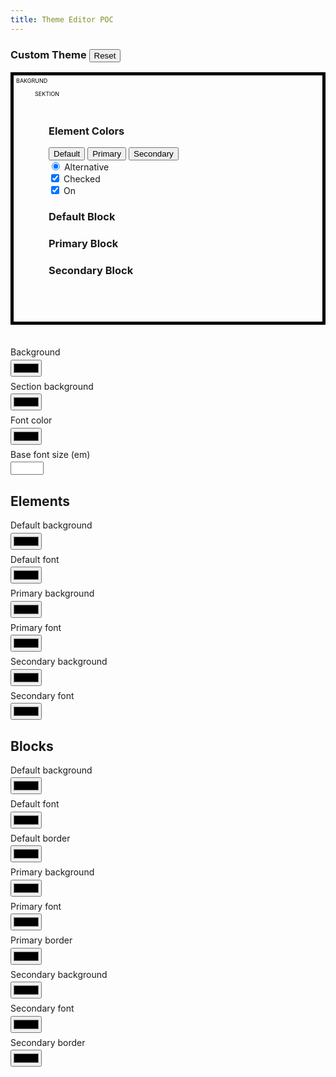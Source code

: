 ```yaml
---
title: Theme Editor POC
---
```


### Custom Theme <button type="button" id="reset" class="env-button env-button--small env-button--danger env-button--ghost">Reset</button>

<div class="theme-editor" data-label="Bakgrund">
   <div data-section-background-color data-label="Sektion">
<div class="env-cardholder env-cardholder--3">
      <div class="env-cardholder__slot">
<h3 class="env-m-top--0">Element Colors</h3>
      <div class="env-m-vertical--medium">
         <button type="button" class="env-button">Default</button>
         <button type="button" class="env-button env-button--primary">Primary</button>
         <button type="button" class="env-button env-button--secondary">
            Secondary
         </button>
      </div>
      <div class="env-form-element">
      <div
         class="env-form-element__control"
         role="radiogroup"
         aria-labelledby="radio-header"
      >
         <div class="env-form-radio">
            <input id="radio1" type="radio" name="radios" checked />
            <label for="radio1" class="env-form-element__label">
               <span class="env-form-radio__fake"></span>
               <span class="env-form-radio__label">Alternative</span>
            </label>
         </div>
      </div>
      <div
         class="env-form-element__control"
         role="group"
         aria-labelledby="checkbox-header"
      >
         <div class="env-checkbox">
            <input type="checkbox" checked name="options" id="cb1" />
            <label class="env-form-element__label" for="cb1">
               <span class="env-checkbox__fake"></span>
               <span class="env-checkbox__label">Checked</span>
            </label>
         </div>
      </div>
      <div
         class="env-form-element__control"
         role="group"
         aria-labelledby="switch-header"
      >
         <div class="env-switch">
            <label class="env-switch__label">
               <input type="checkbox" checked />
               <span class="env-switch__text">On</span>
               <span class="env-switch__slider"></span>
            </label>
         </div>
   </div>
   </div>
</div>
<div class="env-cardholder__slot">
<div class="env-block env-block--border env-m-bottom--small">
         <div class="example-variant">
            <h3 class="env-m-around--0">Default Block</h3>
         </div>
      </div>
<div class="env-block-primary env-block-primary--border env-m-bottom--small">
         <div class="example-variant">
            <h3 class="env-m-around--0">Primary Block</h3>
         </div>
      </div>
<div class="env-block-secondary env-block-secondary--border">
         <div class="example-variant">
            <h3 class="env-m-around--0">Secondary Block</h3>
         </div>
      </div>
</div>
</div>
   </div>
</div>

<div class="theme-editor-controls">
   <div class="env-form">
      <div class="env-form__row">
         <div class="env-form-element">
            <label class="env-form-element__label">
               Background
            </label>
            <input type="color" name="background-color">
         </div>
         <div class="env-form-element">
            <label class="env-form-element__label">
               Section background
            </label>
            <input type="color" name="section-background-color">
         </div>
         <div class="env-form-element">
            <label class="env-form-element__label">
               Font color
            </label>
            <input type="color" name="font-color">
         </div>
         <div class="env-form-element">
            <label class="env-form-element__label">
               Base font size (em)
            </label>
            <input type="number" step="0.1" class="env-form-input" name="font-size-base">
         </div>
      </div>
<div class="env-form__row"><h2>Elements</h2></div>      
<div class="env-form__row">
         <div class="env-form-element">
            <label class="env-form-element__label">
               Default background
            </label>
            <input type="color" name="element-background-color">
            <label class="env-form-element__label">
               Default font
            </label>
            <input type="color" name="element-font-color">
         </div>
<div class="env-form-element">
            <label class="env-form-element__label">
               Primary background
            </label>
            <input type="color" name="element-primary-background-color">
            <label class="env-form-element__label">
               Primary font
            </label>
            <input type="color" name="element-primary-font-color">
         </div>
<div class="env-form-element">
            <label class="env-form-element__label">
               Secondary background
            </label>
            <input type="color" name="element-secondary-background-color">
            <label class="env-form-element__label">
               Secondary font
            </label>
            <input type="color" name="element-secondary-font-color">
         </div>
      </div>
<div class="env-form__row"><h2>Blocks</h2></div>      
<div class="env-form__row">
<div class="env-form-element">
   <label class="env-form-element__label">
      Default background
   </label>
   <input type="color" name="block-background-color">
   <label class="env-form-element__label">
      Default font
   </label>
   <input type="color" name="block-font-color">
   <label class="env-form-element__label">
      Default border
   </label>
   <input type="color" name="block-border-color">
</div>
<div class="env-form-element">
   <label class="env-form-element__label">
      Primary background
   </label>
   <input type="color" name="block-primary-background-color">
   <label class="env-form-element__label">
      Primary font
   </label>
   <input type="color" name="block-primary-font-color">
   <label class="env-form-element__label">
      Primary border
   </label>
   <input type="color" name="block-primary-border-color">
</div>
<div class="env-form-element">
   <label class="env-form-element__label">
      Secondary background
   </label>
   <input type="color" name="block-secondary-background-color">
   <label class="env-form-element__label">
      Secondary font
   </label>
   <input type="color" name="block-secondary-font-color">
   <label class="env-form-element__label">
      Secondary border
   </label>
   <input type="color" name="block-secondary-border-color">
</div>
</div>
   </div>
</div>

<style>
.theme-editor {
   border: 5px solid #000;
   padding: 2em;
   background-color: var(--env-background-color);
   color: var(--env-font-color);
   font-size: var(--env-font-size-base);
}
.theme-editor, .theme-editor [data-label] {
   position: relative;
}
.theme-editor [data-label] {
   border: 1px solid var(--env-border-color);
   padding: 2em;
}
.theme-editor:before, .theme-editor [data-label]:before {
   content: attr(data-label);
   display: block;
   position: absolute;
   top: -0.6em;
   left: 4px;
   font-size: 9px;
   line-height: 1;
   background-color: rgba(255,255,255,0.8);
   color: #000;
   text-transform: uppercase;
   padding: 2px;
}
.theme-editor:before {
   top: 2px;
   left: 2px;
}

.theme-editor [data-section-background-color] {
   background-color: var(--env-section-background-color);
}

.theme-editor-controls {
   padding: 2em 0;
}
.theme-editor-controls label {
   display: block;
margin: 0.5em 0 0.25em;
}
.theme-editor-controls input {
   margin: 0 1em 0 0;
}
.theme-editor-controls input[type=number] {
   max-width: 4em;
}
</style>
